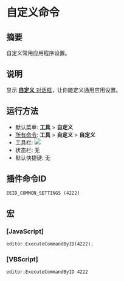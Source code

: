 # 自定义命令

## 摘要

自定义常用应用程序设置。

## 说明

显示 [**自定义** 对话框](../../dlg/customize/index)，让你能定义通用应用设置。

## 运行方法

- 默认菜单: **工具** \> **自定义**
- [所有命令](all_commands): **工具** >
**自定义** \> **自定义**
- 工具栏: ![](../../images/commonsettings..png)
- 状态栏: 无
- 默认快捷键: 无

## 插件命令ID

```
EEID_COMMON_SETTINGS (4222)
```

## 宏

### \[JavaScript\]

```
editor.ExecuteCommandByID(4222);
```

### \[VBScript\]

```
editor.ExecuteCommandByID 4222
```
